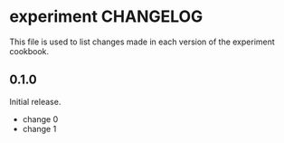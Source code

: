 # experiment CHANGELOG

This file is used to list changes made in each version of the experiment cookbook.

## 0.1.0

Initial release.

- change 0
- change 1
